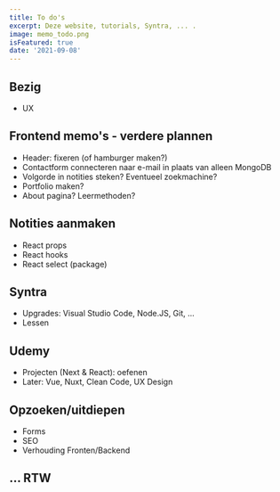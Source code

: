 ```yaml
---
title: To do's 
excerpt: Deze website, tutorials, Syntra, ... .
image: memo_todo.png
isFeatured: true
date: '2021-09-08'
---
```


## Bezig

- UX

## Frontend memo's - verdere plannen

- Header: fixeren (of hamburger maken?)
- Contactform connecteren naar e-mail in plaats van alleen MongoDB
- Volgorde in notities steken? Eventueel zoekmachine? 
- Portfolio maken? 
- About pagina? Leermethoden? 

## Notities aanmaken 

- React props
- React hooks
- React select (package)

## Syntra

- Upgrades: Visual Studio Code, Node.JS, Git, ...
- Lessen

## Udemy

- Projecten (Next & React): oefenen
- Later: Vue, Nuxt, Clean Code, UX Design

## Opzoeken/uitdiepen

- Forms
- SEO
- Verhouding Fronten/Backend

## ... RTW